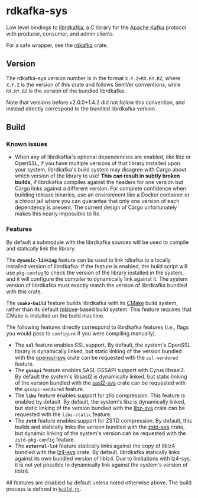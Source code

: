 # rdkafka-sys

Low level bindings to [librdkafka](https://github.com/edenhill/librdkafka),
a C library for the [Apache Kafka] protocol with producer, consumer, and
admin clients.

For a safe wrapper, see the [rdkafka] crate.

## Version

The rdkafka-sys version number is in the format `X.Y.Z+RX.RY.RZ`, where
`X.Y.Z` is the version of this crate and follows SemVer conventions, while
`RX.RY.RZ` is the version of the bundled librdkafka.

Note that versions before v2.0.0+1.4.2 did not follow this convention, and
instead directly correspond to the bundled librdkafka version.

## Build

### Known issues

* When any of librdkafka's optional dependencies are enabled, like libz or
  OpenSSL, if you have multiple versions of that library installed upon your
  system, librdkafka's build system may disagree with Cargo about which
  version of the library to use! **This can result in subtly broken
  builds,** if librdkafka compiles against the headers for one version but
  Cargo links against a different version.  For complete confidence when
  building release binaries, use an environment like a Docker container or a
  chroot jail where you can guarantee that only one version of each
  dependency is present. The current design of Cargo unfortunately makes
  this nearly impossible to fix.

### Features

By default a submodule with the librdkafka sources will be used to compile
and statically link the library.

The **`dynamic-linking`** feature can be used to link rdkafka to a locally
installed version of librdkafka: if the feature is enabled, the build script
will use `pkg-config` to check the version of the library installed in the
system, and it will configure the compiler to dynamically link against it.
The system version of librdkafka must exactly match the version of
librdkafka bundled with this crate.

The **`cmake-build`** feature builds librdkafka with its [CMake] build
system, rather than its default [mklove]-based build system. This feature
requires that CMake is installed on the build machine.

The following features directly correspond to librdkafka features (i.e.,
flags you would pass to `configure` if you were compiling manually).

  * The **`ssl`** feature enables SSL support. By default, the system's
    OpenSSL library is dynamically linked, but static linking of the version
    bundled with the [openssl-sys] crate can be requested with the
    `ssl-vendored` feature.
  * The **`gssapi`** feature enables SASL GSSAPI support with Cyrus
    libsasl2. By default the system's libsasl2 is dynamically linked, but
    static linking of the version bundled with the [sasl2-sys] crate can be
    requested with the `gssapi-vendored` feature.
  * The **`libz`** feature enables support for zlib compression. This
    feature is enabled by default. By default, the system's libz is
    dynamically linked, but static linking of the version bundled with the
    [libz-sys] crate can be requested with the `libz-static` feature.
  * The **`zstd`** feature enables support for ZSTD compression. By default,
    this builds and statically links the version bundled with the [zstd-sys]
    crate, but dynamic linking of the system's version can be requested with
    the `zstd-pkg-config` feature.
  * The **`external-lz4`** feature statically links against the copy of
    liblz4 bundled with the [lz4-sys] crate. By default, librdkafka
    statically links against its own bundled version of liblz4. Due to
    limitations with lz4-sys, it is not yet possible to dynamically link
    against the system's version of liblz4.

All features are disabled by default unless noted otherwise above. The build
process is defined in [`build.rs`].

[`build.rs`]: https://github.com/fede1024/rust-rdkafka/tree/master/rdkafka-sys/build.rs
[Apache Kafka]: https://kafka.apache.org
[CMake]: https://cmake.org
[libz-sys]: https://crates.io/crates/libz-sys
[lz4-sys]: https://crates.io/crates/lz4-sys
[mklove]: https://github.com/edenhill/mklove
[openssl-sys]: https://crates.io/crates/openssl-sys
[rdkafka]: https://docs.rs/rdkafka
[sasl2-sys]: https://docs.rs/sasl2-sys
[zstd-sys]: https://crates.io/crates/zstd-sys
